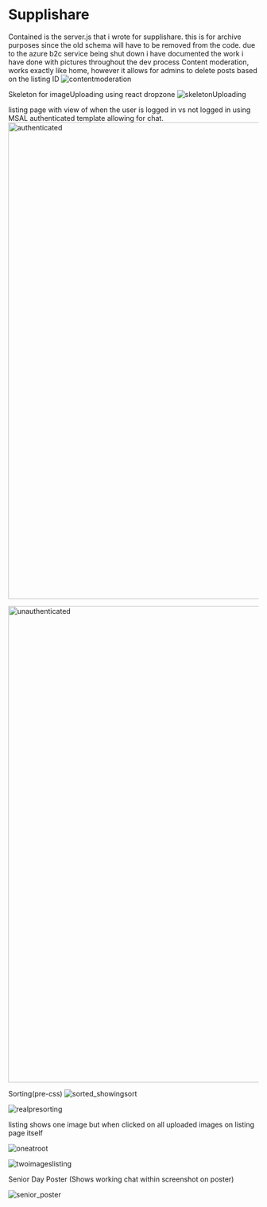 # Supplishare
Contained is the server.js that i wrote for supplishare. this is for archive purposes since the old schema will have to be removed from the code.
due to the azure b2c service being shut down i have documented the work i have done with pictures throughout the dev process
Content moderation, works exactly like home, however it allows for admins to delete posts based on the listing ID
![contentmoderation](https://github.com/SinisterNight/Supplishare/assets/114369787/70da3543-263d-473a-b3c1-0b39ef64af66)

Skeleton for imageUploading using react dropzone
![skeletonUploading](https://github.com/SinisterNight/Supplishare/assets/114369787/656c93e1-9d73-4af2-98b5-647228eff702)

listing page with view of when the user is logged in vs not logged in using MSAL authenticated template allowing for chat.
<img width="959" alt="authenticated" src="https://github.com/SinisterNight/Supplishare/assets/114369787/abe63efd-f9f4-4740-bda0-c4664c69a2e6">

<img width="959" alt="unauthenticated" src="https://github.com/SinisterNight/Supplishare/assets/114369787/291f828f-ecf9-48e4-a04f-922539afa584">

Sorting(pre-css)
![sorted_showingsort](https://github.com/SinisterNight/Supplishare/assets/114369787/784ac468-442d-4e41-bc2b-92c14d095282)

![realpresorting](https://github.com/SinisterNight/Supplishare/assets/114369787/39efd02f-17d2-4d4d-8aad-2565ac4ac4fe)


listing shows one image but when clicked on all uploaded images on listing page itself

![oneatroot](https://github.com/SinisterNight/Supplishare/assets/114369787/b5869990-1f8e-4391-b9a9-5c319971cf53)

![twoimageslisting](https://github.com/SinisterNight/Supplishare/assets/114369787/aec30a17-ed9c-4517-b46f-aca36d716e6d)

Senior Day Poster (Shows working chat within screenshot on poster)

![senior_poster](https://github.com/SinisterNight/Supplishare/assets/114369787/d4a786e0-9bef-4e3e-9e3a-151a5f92d14b)
